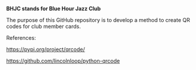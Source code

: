 **BHJC stands for Blue Hour Jazz Club**

The purpose of this GitHub repository is to develop a method to create QR codes for club member cards.

References: 

https://pypi.org/project/qrcode/

https://github.com/lincolnloop/python-qrcode